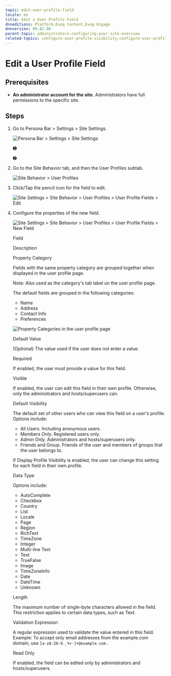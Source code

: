 ```yaml
---
topic: edit-user-profile-field
locale: en
title: Edit a User Profile Field
dnneditions: Platform,Evoq Content,Evoq Engage
dnnversion: 09.02.00
parent-topic: administrators-configuring-your-site-overview
related-topics: configure-user-profile-visibility,configure-user-profile-vanity-url,add-user-profile-field,delete-user-profile-field,organize-user-profile-fields
---
```


# Edit a User Profile Field

## Prerequisites

*   **An administrator account for the site.** Administrators have full permissions to the specific site.

## Steps

1.  Go to Persona Bar \> Settings \> Site Settings.
    
    ![Persona Bar > Settings > Site Settings](img/scr-pbar-host-Settings-E91.png)
    
    ➊
    
    ➋
    
2.  Go to the Site Behavior tab, and then the User Profiles subtab.
    
    ![Site Behavior > User Profiles](img/scr-pbtabs-host-Settings-SiteSettings-SiteBehavior-UserProfiles-E90.png)
    
3.  Click/Tap the pencil icon for the field to edit.
    
      
    
    ![Site Settings > Site Behavior > User Profiles > User Profile Fields > Edit](img/scr-SiteSettings-SiteBehavior-UserProfiles-UserProfileFields-Edit-E90.png)
    
      
    
4.  Configure the properties of the new field.
    
      
    
    ![Site Settings > Site Behavior > User Profiles > User Profile Fields > New Field](img/scr-SiteSettings-SiteBehavior-UserProfiles-UserProfileFields-EditField-E90.png)
    
      
    
    Field
    
    Description
    
    Property Category
    
    Fields with the same property category are grouped together when displayed in the user profile page.
    
    Note: Also used as the category's tab label un the user profile page.
    
    The default fields are grouped in the following categories:
    
    *   Name
    *   Address
    *   Contact Info
    *   Preferences
    
      
    
    ![Property Categories in the user profile page](img/scr-UserProfile-PropertyCategories.png)
    
      
    
    Default Value
    
    (Optional) The value used if the user does not enter a value.
    
    Required
    
    If enabled, the user must provide a value for this field.
    
    Visible
    
    If enabled, the user can edit this field in their own profile. Otherwise, only the administrators and hosts/superusers can.
    
    Default Visibility
    
    The default set of other users who can view this field on a user's profile. Options include:
    
    *   All Users. Including anonymous users.
    *   Members Only. Registered users only.
    *   Admin Only. Administrators and hosts/superusers only.
    *   Friends and Group. Friends of the user and members of groups that the user belongs to.
    
    If Display Profile Visibility is enabled, the user can change this setting for each field in their own profile.
    
    Data Type
    
    Options include:
    
    *   AutoComplete
    *   Checkbox
    *   Country
    *   List
    *   Locale
    *   Page
    *   Region
    *   RichText
    *   TimeZone
    *   Integer
    *   Multi-line Text
    *   Text
    *   TrueFalse
    *   Image
    *   TimeZoneInfo
    *   Date
    *   DateTime
    *   Unknown
    
    Length
    
    The maximum number of single-byte characters allowed in the field. This restriction applies to certain data types, such as Text.
    
    Validation Expression
    
    A regular expression used to validate the value entered in this field. Example: To accept only email addresses from the example.com domain, use `[a-zA-Z0-9._%+-]+@example.com` .
    
    Read Only
    
    If enabled, the field can be edited only by administrators and hosts/superusers.